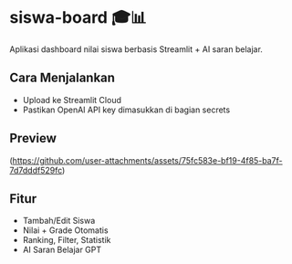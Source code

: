 # siswa-board 🎓📊
Aplikasi dashboard nilai siswa berbasis Streamlit + AI saran belajar.

## Cara Menjalankan
- Upload ke Streamlit Cloud
- Pastikan OpenAI API key dimasukkan di bagian secrets

## Preview
(https://github.com/user-attachments/assets/75fc583e-bf19-4f85-ba7f-7d7dddf529fc)

## Fitur
- Tambah/Edit Siswa
- Nilai + Grade Otomatis
- Ranking, Filter, Statistik
- AI Saran Belajar GPT
